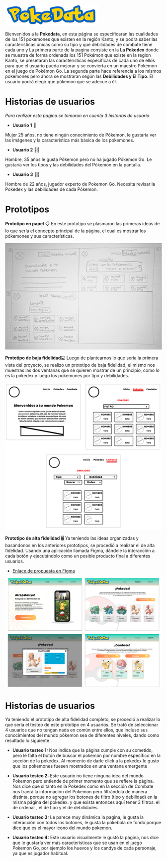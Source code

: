 ![ScreenShot](https://raw.githubusercontent.com/Dominique-Rubilar/SCL013-data-lovers/master/logo-pokedata-readme.png)

Bienvenidos a la **Pokedata**, en esta página se especificaran las cualidades de los 151 pokemones que existen  en la región Kanto, y se podra saber las características únicas como su tipo y que debilidades de combate tiene cada uno y
La primera parte de la pagina consiste en la **La Pokedex** donde se muestra de forma ordenada los 151 Pokémon que existe en la region Kanto, se presetaran las caracteristicas especificas de cada uno de ellos para que el usuario pueda mejorar y se convierta en un maestro Pokémon en el juego de Pokémon Go.
La segunda parte hace referencia a los mismos pokemones pero ahora se mostraran según las **Debilidades y El Tipo**. El usuario podrá elegir que pókemon que se adecue a él.


# Historias de usuarios

_Para realizar esta pagina se tomaron en cuenta 3 historias de usuario_:

- **Usuario 1** 👩

Mujer 25 años, no tiene ningún conocimiento de Pókemon, le gustaría ver las imágenes y la característica más básica de los pókemones.

- **Usuario 2** 🙋‍♂️

Hombre, 35 años le gusta Pókemon pero no ha jugado Pókemon Go.  Le gustaría ver los tipos y las debilidades del Pókemon en la pantalla.

- **Usuario 3** 🧑‍💻

Hombre de 22 años, jugador experto de Pokemon Go. Necesita revisar la Pokedex y las debilidades de cada Pókemon.


# Prototipos

**Prototipo en papel** 📋
En este prototipo  se plasmaron las primeras ideas de lo que sería el concepto principal de la página, el cual es mostrar los pókemones y sus características. 


![ScreenShot](https://raw.githubusercontent.com/Dominique-Rubilar/SCL013-data-lovers/master/Prototipo.jpeg)


**Prototipo de baja fidelidad**💻
Luego de plantearnos lo que sería la primera vista del proyecto, se realizo un prototipo de baja fidelidad, el mismo nos muestras las dos ventanas que se quieren mostrar de un principio, como lo es la pokedex y luego los pokemones por tipo y debilidades.


![ScreenShot](https://raw.githubusercontent.com/Dominique-Rubilar/SCL013-data-lovers/master/PrototipoEnBaja.jpg)


**Prototipo de alta fidelidad** 🖥
Ya teniendo las ideas organizadas y basándonos en los anteriores prototipos, se procedió a realizar el de alta fidelidad. Usando una aplicación llamada Figma, dándole la interacción a cada botón y ejecutándolo como un posible producto final a diferentes usuarios.


* [Enlace de propuesta en Figma](https://www.figma.com/proto/FmuPqIeyWnbCvz5LqYywcC/POKEDATA?node-id=1%3A7&viewport=231%2C397%2C0.07990474998950958&scaling=scale-down)

![ScreenShot](https://raw.githubusercontent.com/Dominique-Rubilar/SCL013-data-lovers/master/PrototipoEnAlta.jpg)

# Historias de usuarios
Ya teniendo el prototipo de alta fidelidad completo, se procedió a realizar lo que sería el testeo de este prototipo en 4 usuarios. 
Se trató de seleccionar 4 usuarios que no tengan nada en común entre ellos, que incluso sus conocimientos del mundo pókemon sea de diferentes niveles, dando como resultado lo siguiente .

- **Usuario testeo 1:**
Nos indica que la página cumple con su cometido, pero le falta el botón de buscar el pokemón por nombre específico en la sección de la pokedex. Al momento de darle click a la pokedex le gusto que los pokemones fuesen mostrados en una ventana emergente

- **Usuario testeo 2:**
Este usuario no tiene ninguna idea del mundo Pokemon pero entiende de primer momento que se refiere la página. Nos dice que si tanto en la Pokedex como en la sección de Combate nos traerá la información del Pokemon pero filtrándola de manera distinta, porque no agregar los botones de filtro (tipo y debilidad) en la misma página del pokedex. y que exista entonces aquí tener 3 filtros: el de ordenar , el de tipo y el de debilidades.

- **Usuario testeo 3:**
Le parece muy dinámica la pagina, le gusta la interacción con todos los botones, le gusta la pokebola de fondo porque dice que es el mayor icono del mundo pokemon.

- **Usuario testeo 4:**
Este usuario  visualmente le gustó la página, nos dice que le gustaría ver más características que se usan en el juego Pokemon Go, por ejemplo los huevos y los candys de cada personaje, ya que es jugador habitual.

